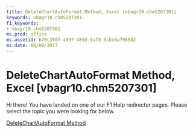 ```yaml
---
title: DeleteChartAutoFormat Method, Excel [vbagr10.chm5207301]
keywords: vbagr10.chm5207301
f1_keywords:
- vbagr10.chm5207301
ms.prod: office
ms.assetid: b70c3507-4997-489d-9af8-3cbc0a7965d2
ms.date: 06/08/2017
---
```



# DeleteChartAutoFormat Method, Excel [vbagr10.chm5207301]

Hi there! You have landed on one of our F1 Help redirector pages. Please select the topic you were looking for below.

[DeleteChartAutoFormat Method](http://msdn.microsoft.com/library/22f9c561-b0a1-2c75-391e-25bb54ad67a5%28Office.15%29.aspx)

